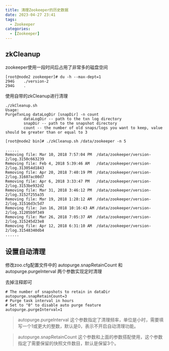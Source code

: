 ```yaml
---
title: 清理Zookeeper的历史数据
date: 2023-04-27 23:41
tags: 
  - Zookeeper
categories:
  - [Zookeeper]
---
```


## zkCleanup
zookeeper使用一段时间后占用了非常多的磁盘空间

```
[root@node2 zookeeper]# du -h --max-dept=1
294G    ./version-2
294G    .

```

使用自带的zkCleanup进行清理
```
./zkCleanup.sh 
Usage:
PurgeTxnLog dataLogDir [snapDir] -n count
        dataLogDir -- path to the txn log directory
        snapDir -- path to the snapshot directory
        count -- the number of old snaps/logs you want to keep, value should be greater than or equal to 3
```

```     
[root@node2 bin]# ./zkCleanup.sh /data/zookeeper -n 5

......
Removing file: Mar 10, 2018 7:57:04 PM  /data/zookeeper/version-2/log.3150c663239
Removing file: Feb 4, 2018 5:39:46 AM   /data/zookeeper/version-2/log.313054d1843
Removing file: Apr 20, 2018 7:40:19 PM  /data/zookeeper/version-2/log.31607ac00d7
Removing file: Apr 6, 2018 3:33:47 PM   /data/zookeeper/version-2/log.3153be932d2
Removing file: Mar 31, 2018 3:46:12 PM  /data/zookeeper/version-2/log.3152f255a35
Removing file: Mar 19, 2018 1:28:12 AM  /data/zookeeper/version-2/log.31516d3c5d7
Removing file: Jan 16, 2018 10:16:43 AM /data/zookeeper/version-2/log.31205b9f349
Removing file: Mar 26, 2018 7:05:37 AM  /data/zookeeper/version-2/log.315245d23e8
Removing file: Apr 12, 2018 6:31:10 AM  /data/zookeeper/version-2/log.31548340db4
......
```

## 设置自动清理
修改zoo.cfg配置文件中的 autopurge.snapRetainCount 和 autopurge.purgeInterval 两个参数实现定时清理  

去掉注释即可
```
# The number of snapshots to retain in dataDir
autopurge.snapRetainCount=3
# Purge task interval in hours
# Set to "0" to disable auto purge feature
autopurge.purgeInterval=1

```
>autopurge.purgeInterval  这个参数指定了清理频率，单位是小时，需要填写一个1或更大的整数，默认是0，表示不开启自动清理功能。

>autopurge.snapRetainCount 这个参数和上面的参数搭配使用，这个参数指定了需要保留的快照文件数目，默认是保留3个。

